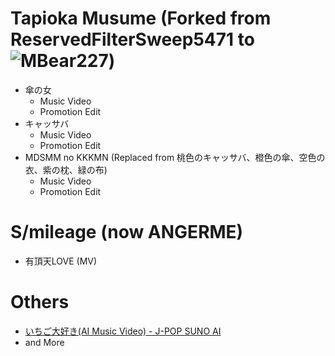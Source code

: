 # Tapioka Musume (Forked from ReservedFilterSweep5471 to ![MBear227](https://github.com/user-attachments/assets/974c148d-7679-4de1-ad08-66ad42467dc8))
* 傘の女
  * Music Video
  * Promotion Edit
* キャッサバ
  * Music Video
  * Promotion Edit
* MDSMM no KKKMN (Replaced from 桃色のキャッサバ、橙色の傘、空色の衣、紫の枕、緑の布)
  * Music Video
  * Promotion Edit
# S/mileage (now ANGERME)
* 有頂天LOVE (MV)
# Others
* [いちご大好き(AI Music Video) - J-POP SUNO AI](https://www.youtube.com/watch?v=6QrJNHNd4DA)
* and More
